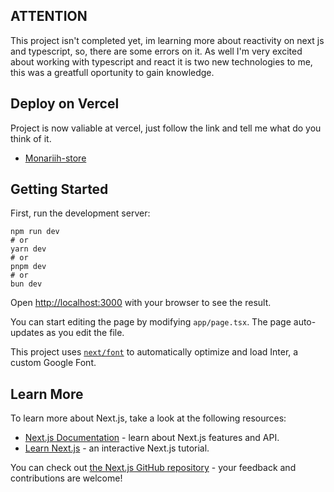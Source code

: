 ## ATTENTION

This project isn't completed yet, im learning more about reactivity on next js and typescript, so, there are some errors on it.
As well I'm very excited about working with typescript and react it is two new technologies to me, this was a greatfull oportunity to gain knowledge.

## Deploy on Vercel

Project is now valiable at vercel, just follow the link and tell me what do you think of it.

- [Monariih-store](https://monariih-store.vercel.app/)

## Getting Started

First, run the development server:

```bashhttps://github.com/Monariih/monariih-store
npm run dev
# or
yarn dev
# or
pnpm dev
# or
bun dev
```

Open [http://localhost:3000](http://localhost:3000) with your browser to see the result.

You can start editing the page by modifying `app/page.tsx`. The page auto-updates as you edit the file.

This project uses [`next/font`](https://nextjs.org/docs/basic-features/font-optimization) to automatically optimize and load Inter, a custom Google Font.

## Learn More

To learn more about Next.js, take a look at the following resources:

- [Next.js Documentation](https://nextjs.org/docs) - learn about Next.js features and API.
- [Learn Next.js](https://nextjs.org/learn) - an interactive Next.js tutorial.

You can check out [the Next.js GitHub repository](https://github.com/vercel/next.js/) - your feedback and contributions are welcome!
